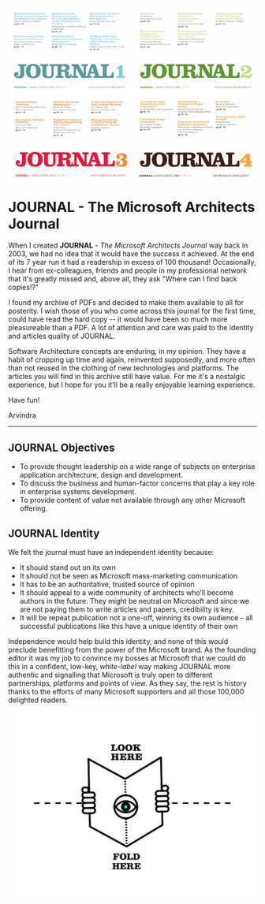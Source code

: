 
![](./images/JOURNALs_1-4_Composition.png)

# JOURNAL - The Microsoft Architects Journal

When I created **JOURNAL** - _The Microsoft Architects Journal_ way back in 2003, we had no idea that it would have the success it achieved. At the end of its 7 year run it had a readership in excess of 100 thousand! Occasionally, I hear from ex-colleagues, friends and people in my professional network that it's greatly missed and, above all, they ask "Where can I find back copies!?"

I found my archive of PDFs and decided to make them available to all for posterity. I wish those of you who come across this journal for the first time, could have read the hard copy -- it would have been so much more pleasureable than a PDF. A lot of attention and care was paid to the identity and articles quality of JOURNAL.

Software Architecture concepts are enduring, in my opinion. They have a habit of cropping up time and again, reinvented supposedly, and more often than not reused in the clothing of new technologies and platforms. The articles you will find in this archive still have value. For me it's a nostalgic experience, but I hope for you it'll be a really enjoyable learning experience.

Have fun!

Arvindra

---

## JOURNAL Objectives

* To provide thought leadership on a wide range of subjects on enterprise application architecture, design and development.
* To discuss the business and human-factor concerns that play a key role in enterprise systems development.
* To provide content of value not available through any other Microsoft offering.

## JOURNAL Identity

We felt the journal must have an independent identity because:

* It should stand out on its own
* It should not be seen as Microsoft mass-marketing communication
* It has to be an authoritative, trusted source of opinion
* It should appeal to a wide community of architects who’ll become authors in the future. They might be neutral on Microsoft and since we are not paying them to write articles and papers, credibility is key.
* It will be repeat publication not a one-off, winning its own audience – all successful publications like this have a unique identity of their own

Independence would help build this identity, and none of this would preclude benefitting from the power of the Microsoft brand. As the founding editor it was my job to convince my bosses at Microsoft that we could do this in a confident, low-key, _white-label_ way making JOURNAL more authentic and signalling that Microsoft is truly open to different partnerships, platforms and points of view. As they say, the rest is history thanks to the efforts of many Microsoft supporters and all those 100,000 delighted readers.

![](./images/Look_Here-Fold_Here.png)
